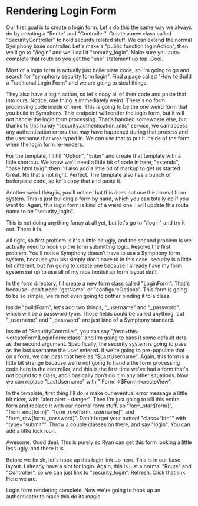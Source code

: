 # Rendering Login Form

Our first goal is to create a login form. Let's do this the same way we always do by creating a "Route" and "Controller". Create a new class called "SecurityController" to hold security related stuff. We can extend the normal Symphony base controller. Let's make a "public function loginAction", then we'll go to "/login" and we'll call it "security_login". Make sure you auto-complete that route so you get the "use" statement up top. Cool.

Most of a login form is actually just boilerplate code, so I'm going to go and search for "symphony security form login". Find a page called "How to Build a Traditional Login Form" and we are going to steal things.

They also have a login action, so let's copy all of their code and paste that into ours. Notice, one thing is immediately weird. There's no form processing code inside of here. This is going to be the one weird form that you build in Symphony. This endpoint will render the login form, but it will not handle the login form processing. That's handled somewhere else, but thanks to this handy "security.authentication_utils" service, we can access any authentication errors that may have happened during that process and the username that was typed in. We can use that to put it inside of the form when the login form re-renders.

For the template, I'll hit "Option", "Enter" and create that template with a little shortcut. We know we'll need a little bit of code in here, "extends", "base.html.twig", then I'll also add a little bit of markup to get us started. Great. No that's not right. Perfect. The template also has a bunch of boilerplate code, so let's copy that and paste it.

Another weird thing is, you'll notice that this does not use the normal form system. This is just building a form by hand, which you can totally do if you want to. Again, this login form is kind of a weird one. I will update this route name to be "security_login".

This is not doing anything fancy at all yet, but let's go to "/login" and try it out. There it is.

All right, so first problem is it's a little bit ugly, and the second problem is we actually need to hook up the form submitting logic. Resolve the first problem. You'll notice Symphony doesn't have to use a Symphony form system, because you just simply don't have to in this case, security is a little bit different, but I'm going to create one because I already have my form system set up to use all of my nice bootstrap form layout stuff.

In the form directory, I'll create a new form class called "LoginForm". That's because I don't need "getName" or "configureOptions". This form is going to be so simple, we're not even going to bother binding it to a class.

Inside "buildForm", let's add two things, "_username" and "_password", which will be a password type. Those fields could be called anything, but "_username" and "_password" are just kind of a Symphony standard.

Inside of "SecurityController", you can say "$form =$this->createForm|LoginForm::class" and I'm going to pass it some default data as the second argument. Specifically, the security system is going to pass as the last username the user entered. If we're going to pre-populate that on a form, we can pass that here as "$LastUsername". Again, this form is a little bit strange because we're not going to handle the form processing code here in the controller, and this is the first time we've had a form that's not bound to a class, and I basically don't do it in any other situations. Now we can replace "LastUsername" with "'Form'=>$Form->createView".

In the template, first thing I'll do is make our eventual error message a little bit nicer, with "alert alert - danger". Then I'm just going to kill this entire form and replace it with our normal form stuff, so "form_start[form]", "from_end[form]", "form_row[form._username]", and "form_row[form._password]". Don't forget your button! "class="btn"" with "type="submit"". Throw a couple classes on there, and say "login". You can add a little lock icon.

Awesome. Good deal. This is purely so Ryan can get this form looking a little less ugly, and there it is.

Before we finish, let's hook up this login link up here. This is in our base layout. I already have a slot for login. Again, this is just a normal "Route" and "Controller", so we can just link to "security_login". Refresh. Click that link. Here we are.

Login form rendering complete. Now we're going to hook up an authenticator to make this do its magic.
